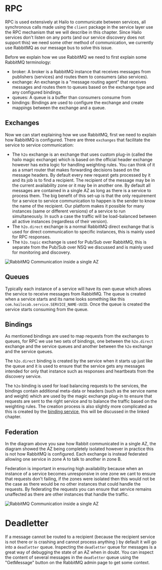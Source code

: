 # RPC

RPC is used extensively at Hailo to communicate between services, all synchronous calls made using the `client` package in the service layer use the RPC mechanism that we will describe in this chapter. Since Hailo services don't listen on any ports (and our service discovery does not support this) we need some other method of communication, we currently use RabbitMQ as our message bus to solve this issue.

Before we explain how we use RabbitMQ we need to first explain some RabbitMQ terminology:
 - broker: A broker is a RabbitMQ instance that receives messages from publishers (services) and routes them to consumers (also services).
 - exchange: An exchange is a "message routing agent" that receives messages and routes them to queues based on the exchange type and any configured bindings. 
 - queues: A queue is a buffer than consumers consume from
 - bindings: Bindings are used to configure the exchange and create mappings between the exchange and a queue.

## Exchanges

Now we can start explaining how we use RabbitMQ, first we need to explain how RabbitMQ is configured. There are three `exchanges` that facilitate the service to service communication:

 - The `h2o` exchange is an exchange that uses custom plug-in (called the hailo magic exchange) which is based on the official header exchange however has extra logic for handling weighting rules. You can think of it as a smart router that makes forwarding decisions based on the message headers. By default every new request gets processed by it and its job is to find a recipient. The recipient of the message may be in the current availability zone or it may be in another one. By default all messages are contained in a single AZ as long as there is a service to process them. The big benefit of this set-up is that the only requirement for a service to service communication to happen is the sender to know the name of the recipient. Our platform makes it possible for many instances (same or different versions) of a service to run simultaneously. In such a case the traffic will be load-balanced between all active instances (regardless of their version).
 - The `h2o.direct` exchange is a normal RabbitMQ direct exchange that is used for direct communication to specific instances, this is mainly used for RPC responses.
 - The `h2o.topic` exchange is used for Pub/Sub over RabbitMQ, this is separate from the Pub/Sub over NSQ we discussed and is mainly used for monitoring and discovery.

![RabbitMQ Communication inside a single AZ](/_assets/images/rpc-rabbitmq-single.png)

## Queues

Typically each instance of a service will have its own queue which allows the service to receive messages from RabbitMQ. The queue is created when a service starts and its name looks something like this `com.hailocab.service.SERVICE_NAME-UUID`. Once the queue is created the service starts consuming from the queue.

## Bindings

As mentioned bindings are used to map requests from the exchanges to queues, for RPC we use two sets of bindings, one between the `h2o.direct` exchange and the service queues and another between the `h2o` exchange and the service queues.

The `h2o.direct` binding is created by the service when it starts up just like the queue and it is used to ensure that the service gets any messages intended for only that instance such as responses and heartbeats from the discovery service. 

The `h2o` binding is used for load balancing requests to the services, the bindings contain additional meta-data or headers (such as the service name and weight) which are used by the magic exchange plug-in to ensure that requests are sent to the right service and to balance the traffic based on the weighting rules. The creation process is also slightly more complicated as this is created by the [binding service](kernel-service.md#binding-service), this will be discussed in the linked chapter.

## Federation

In the diagram above you saw how Rabbit communicated in a single AZ, the diagram showed the AZ being completely isolated however in practice this is not how RabbitMQ is configured. Each exchange is instead federated allowing one service in zone A to talk to another in zone B. 

Federation is important in ensuring high availability because when an instance of a service becomes unresponsive in one zone we cant to ensure that requests don't failing, if the zones were isolated then this would not be the case as there would be no other instances that could handle the requests. By federating the requests you can ensure that service remains unaffected as there are other instances that handle the traffic. 

![RabbitMQ Communication inside a single AZ](/_assets/images/rpc-rabbitmq-multiple.png)

# Deadletter 

If a message cannot be routed to a recipient (because the recipient service is not there or is crashing and cannot process anything ) by default it will go into a `deadletter` queue. Inspecting the `deadletter` queue for messages is a great way of debugging the state of an AZ when in doubt. You can inspect the content of several messages in the `deadletter` queue using the "GetMessage" button on the RabbitMQ admin page to get some context.

